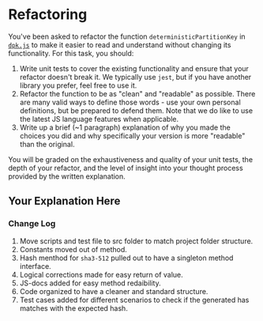 # Refactoring

You've been asked to refactor the function `deterministicPartitionKey` in [`dpk.js`](dpk.js) to make it easier to read and understand without changing its functionality. For this task, you should:

1. Write unit tests to cover the existing functionality and ensure that your refactor doesn't break it. We typically use `jest`, but if you have another library you prefer, feel free to use it.
2. Refactor the function to be as "clean" and "readable" as possible. There are many valid ways to define those words - use your own personal definitions, but be prepared to defend them. Note that we do like to use the latest JS language features when applicable.
3. Write up a brief (~1 paragraph) explanation of why you made the choices you did and why specifically your version is more "readable" than the original.

You will be graded on the exhaustiveness and quality of your unit tests, the depth of your refactor, and the level of insight into your thought process provided by the written explanation.

## Your Explanation Here

### Change Log

1. Move scripts and test file to src folder to match project folder structure.
2. Constants moved out of method.
3. Hash menthod for `sha3-512` pulled out to have a singleton method interface.
4. Logical corrections made for easy return of value.
5. JS-docs added for easy method redaibility.
6. Code organized to have a cleaner and standard structure.
7. Test cases added for different scenarios to check if the generated has matches with the expected hash.